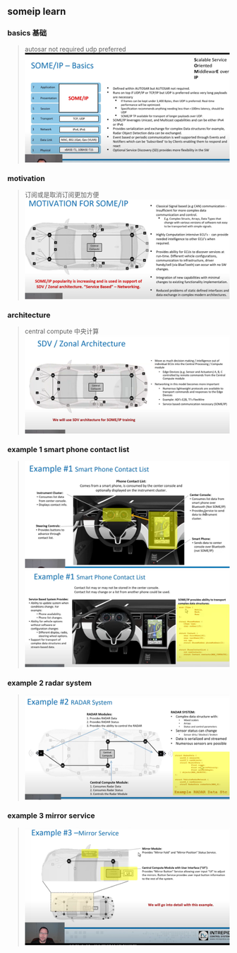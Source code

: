 ## someip learn
### basics 基础
> autosar not required 
> udp preferred
> ![alt text](image.png)

### motivation
> 订阅或是取消订阅更加方便
> ![alt text](image-1.png)

### architecture 
> central compute 中央计算 
> ![alt text](image-2.png)

### example 1 smart phone contact list
> ![alt text](image-3.png)
> ![alt text](image-4.png)

### example 2 radar system
> ![alt text](image-5.png)

### example 3 mirror service 
> ![alt text](image-6.png)